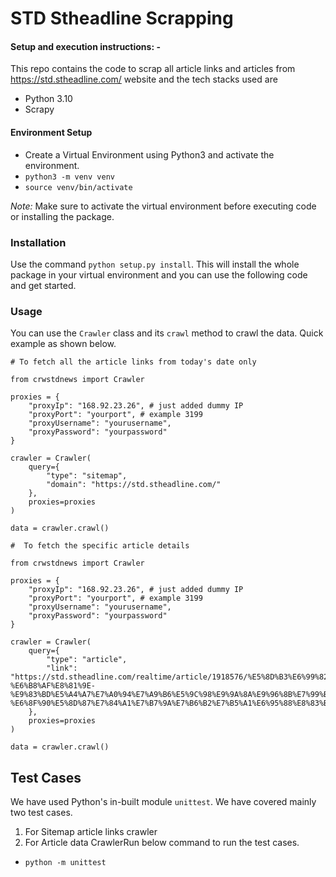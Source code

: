 # STD Stheadline Scrapping

#### Setup and execution instructions: - 

This repo contains the code to scrap all article links and articles from https://std.stheadline.com/ website and the tech stacks used are
- Python 3.10
- Scrapy


#### Environment Setup

- Create a Virtual Environment using Python3 and activate the environment.
- `python3 -m venv venv`
- `source venv/bin/activate`

*Note:* Make sure to activate the virtual environment before executing code or installing the package.

### Installation

Use the command `python setup.py install`. This will install the whole package in your virtual environment and you can use the following code and get started.
### Usage

You can use the `Crawler` class and its `crawl` method to crawl the data.
Quick example as shown below.
```
# To fetch all the article links from today's date only

from crwstdnews import Crawler

proxies = {
    "proxyIp": "168.92.23.26", # just added dummy IP
    "proxyPort": "yourport", # example 3199
    "proxyUsername": "yourusername",
    "proxyPassword": "yourpassword"
}

crawler = Crawler(
    query={
        "type": "sitemap",
        "domain": "https://std.stheadline.com/"
    },
    proxies=proxies
)

data = crawler.crawl()
```

```
#  To fetch the specific article details

from crwstdnews import Crawler

proxies = {
    "proxyIp": "168.92.23.26", # just added dummy IP
    "proxyPort": "yourport", # example 3199
    "proxyUsername": "yourusername",
    "proxyPassword": "yourpassword"
}

crawler = Crawler(
    query={
        "type": "article",
        "link": "https://std.stheadline.com/realtime/article/1918576/%E5%8D%B3%E6%99%82-%E6%B8%AF%E8%81%9E-%E9%83%BD%E5%A4%A7%E7%A0%94%E7%A9%B6%E5%9C%98%E9%9A%8A%E9%96%8B%E7%99%BC%E6%96%B0%E6%BC%94%E7%AE%97%E6%B3%95-%E6%8F%90%E5%8D%87%E7%84%A1%E7%B7%9A%E7%B6%B2%E7%B5%A1%E6%95%88%E8%83%BD"
    },
    proxies=proxies
)

data = crawler.crawl()
```

## Test Cases
We have used Python's in-built module `unittest`.
We have covered mainly two test cases.
1. For Sitemap article links crawler
2. For Article data CrawlerRun below command to run the test cases.
- `python -m unittest`
